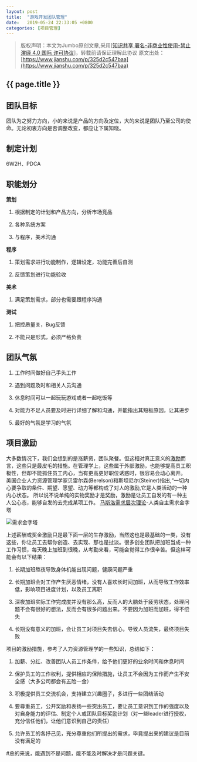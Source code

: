 ```yaml
---
layout: post
title:  "游戏开发团队管理"
date:   2019-05-24 22:33:05 +0800
categories: [项目管理]
---
```


>版权声明：本文为Jumbo原创文章,采用[[知识共享 署名-非商业性使用-禁止演绎 4.0 国际 许可协议](https://links.jianshu.com/go?to=https%3A%2F%2Fcreativecommons.org%2Flicenses%2Fby-nc-nd%2F4.0%2Fdeed.zh)]，转载前请保证理解此协议
原文出处：[https://www.jianshu.com/p/325d2c547baa](https://www.jianshu.com/p/325d2c547baa)

## {{ page.title }}

## 团队目标

团队为之努力方向，小的来说是产品的方向及定位，大的来说是团队乃至公司的使命。无论初衷方向是否调整改变，都应让下属知晓。

## 制定计划

6W2H、PDCA

## 职能划分

**策划**

1.  根据制定的计划和产品方向，分析市场竞品

2.  各种系统方案

3.  与程序，美术沟通

**程序**

1.  策划需求进行功能制作，逻辑设定，功能完善后自测

2.  反馈策划进行功能验收

**美术**

1.  满足策划需求，部分也需要跟程序沟通

**测试**

1.  把控质量关，Bug反馈

2.  不能只是形式，必须严格负责

## 团队气氛

1.  工作时间做好自己手头工作

2.  遇到问题及时和相关人员沟通

3.  休息时间可以一起玩玩游戏或者一起吃饭等

4.  对能力不足人员要及时进行详细了解和沟通，并能指出其短板原因，让其进步

5.  最好的气氛是学习的气氛

## 项目激励

大多数情况下，我们会想到的是涨薪资，团队聚餐。但这相对真正意义的[激励](https://baike.baidu.com/item/%E6%BF%80%E5%8A%B1/13132931)而言，这些只是最皮毛的措施。在管理学上，这些属于外部激励，也能够提高员工积极性，但却不能抓住员工内心，当有更高更好职位诱惑时，很容易会动心离开。  美国企业人力资源管理学家贝雷尔森(Berelson)和斯坦尼尔(Steiner)指出,“一切内心要争取的条件、期望、愿望、动力等都构成了对人的激励,它是人类活动的一种内心状态。  所以说不说单纯的实物奖励才是奖励，激励是让员工自发的有一种主人公心态，能够自发的去完成某项工作。  [马斯洛需求层次理论](https://baike.baidu.com/item/%E9%A9%AC%E6%96%AF%E6%B4%9B%E9%9C%80%E6%B1%82%E5%B1%82%E6%AC%A1%E7%90%86%E8%AE%BA/11036498?fr=aladdin)-人类自主需求金字塔


![需求金字塔](https://upload-images.jianshu.io/upload_images/191918-295dc3086e874f2a.jpg?imageMogr2/auto-orient/strip%7CimageView2/2/w/1240)

上述薪酬或奖金激励只是最下面一层的生存激励，当然这也是最基础的一类，没有这些，你让员工去帮你创造、去实现、那也是扯淡。很多创业团队把加班当成一种工作习惯，每天晚上加班到很晚，从考勤来看，可能会觉得工作很辛苦。但这样可能会有以下结果：

1.  长期加班熬夜导致身体机能出现问题，健康问题严重

2.  长期加班会对工作产生厌恶情绪，没有人喜欢长时间加班，从而导致工作效率低，影响项目进度计划，以及员工离职

3.  深夜加班实际工作完成度并没有那么高，反而人的大脑处于疲劳状态，处理问题不会有很好的想法，反而会有很多问题出来。不要因为加班而加班，得不偿失

4.  长期没有意义的加班，会让员工对项目失去信心，导致人员流失，最终项目失败

项目的激励措施，参考了人力资源管理学的一些知识，总结如下：

1.  加薪、分红、改善团队人员工作条件，给予他们更好的业余时间和休息时间

2.  保护员工的工作权利，提供相应的保险措施，让员工不会因为工作而产生不安全感（大多公司都会有五险一金）

3.  积极提供员工交流机会，支持建立兴趣圈子，多进行一些团结活动

4.  要尊重员工，公开奖励和表扬一些突出员工，要让员工意识到工作的强度以及对自身能力的评估、制定个人或团队目标奖励计划（对一些leader进行授权，充分信任他们，让他们意识到自己的责任）

5.  允许员工的各抒己见，充分尊重他们所提出的需求，毕竟提出来的建议是目前没有满足的

#总的来说，能遇到不是问题，能不能及时解决才是问题关键。
